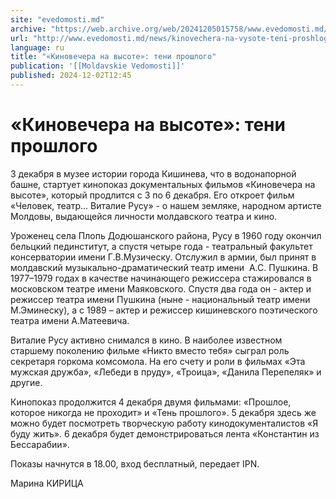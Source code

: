 ```yaml
---
site: "evedomosti.md"
archive: "https://web.archive.org/web/20241205015758/www.evedomosti.md/news/kinovechera-na-vysote-teni-proshlogo"
url: "http://www.evedomosti.md/news/kinovechera-na-vysote-teni-proshlogo"
language: ru
title: "«Киновечера на высоте»: тени прошлого"
publication: '[[Moldavskie Vedomosti]]'
published: 2024-12-02T12:45
---
```


# «Киновечера на высоте»: тени прошлого

3 декабря в музее истории города Кишинева, что в водонапорной башне, стартует кинопоказ документальных фильмов «Киновечера на высоте», который продлится с 3 по 6 декабря. Его откроет фильм «Человек, театр... Виталие Русу» - о нашем земляке, народном артисте Молдовы, выдающейся личности молдавского театра и кино.

Уроженец села Плопь Додюшанского района, Русу в 1960 году окончил бельцкий пединститут, а спустя четыре года - театральный факультет консерватории имени Г.В.Музическу. Отслужил в армии, был принят в молдавский музыкально-драматический театр имени  А.С. Пушкина. В 1977–1979 годах в качестве начинающего режиссера стажировался в московском театре имени Маяковского. Спустя два года он - актер и режиссер театра имени Пушкина (ныне - национальный театр имени М.Эминеску), а с 1989 – актер и режиссер кишиневского поэтического театра имени А.Матеевича.

Виталие Русу активно снимался в кино. В наиболее известном старшему поколению фильме «Никто вместо тебя» сыграл роль секретаря горкома комсомола. На его счету и роли в фильмах «Эта мужская дружба», «Лебеди в пруду», «Троица», «Данила Перепеляк» и другие.

Кинопоказ продолжится 4 декабря двумя фильмами: «Прошлое, которое никогда не проходит» и «Тень прошлого». 5 декабря здесь же можно будет посмотреть творческую работу кинодокументалистов «Я буду жить». 6 декабря будет демонстрироваться лента «Константин из Бессарабии».

Показы начнутся в 18.00, вход бесплатный, передает IPN.

Марина КИРИЦА